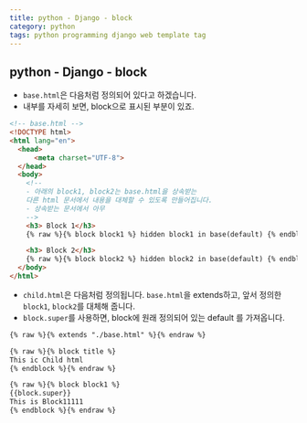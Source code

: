 ```yaml
---
title: python - Django - block
category: python
tags: python programming django web template tag
---
```


## python - Django - block

- `base.html`은 다음처럼 정의되어 있다고 하겠습니다.
- 내부를 자세히 보면, block으로 표시된 부분이 있죠.

```html
<!-- base.html -->
<!DOCTYPE html>
<html lang="en">
  <head>
      <meta charset="UTF-8">
  </head>
  <body>
    <!--
    - 아래의 block1, block2는 base.html을 상속받는
    다른 html 문서에서 내용을 대체할 수 있도록 만들어집니다.
    - 상속받는 문서에서 아무
    -->
    <h3> Block 1</h3>
    {% raw %}{% block block1 %} hidden block1 in base(default) {% endblock %}{% endraw %}

    <h3> Block 2</h3>
    {% raw %}{% block block2 %} hidden block2 in base(default) {% endblock %}{% endraw %}
  </body>
</html>
```

- `child.html`은 다음처럼 정의됩니다. `base.html`을 extends하고, 앞서 정의한 `block1`, `block2`를 대체해 줍니다.
- `block.super`를 사용하면, block에 원래 정의되어 있는 default 를 가져옵니다.

```html
{% raw %}{% extends "./base.html" %}{% endraw %}

{% raw %}{% block title %}
This ic Child html
{% endblock %}{% endraw %}

{% raw %}{% block block1 %}
{{block.super}}
This is Block11111
{% endblock %}{% endraw %}
```
